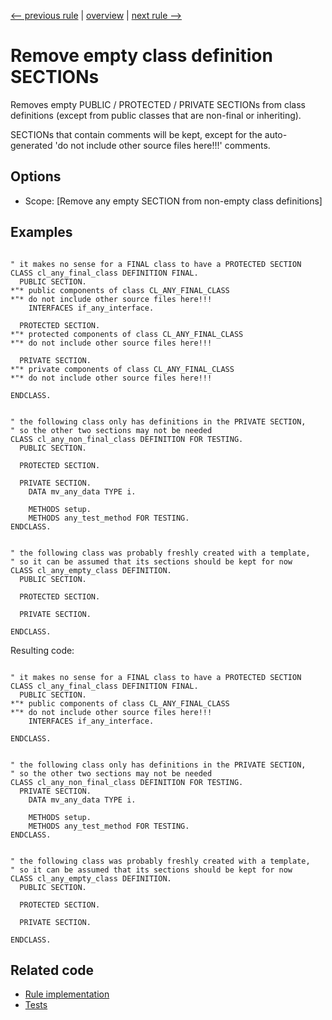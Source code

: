 [<-- previous rule](EscapeCharForParametersRule.md) | [overview](../rules.md) | [next rule -->](AbapDocParametersRule.md)

# Remove empty class definition SECTIONs

Removes empty PUBLIC / PROTECTED / PRIVATE SECTIONs from class definitions \(except from public classes that are non-final or inheriting\).

SECTIONs that contain comments will be kept, except for the auto-generated 'do not include other source files here\!\!\!' comments.

## Options

* Scope: \[Remove any empty SECTION from non-empty class definitions\]

## Examples


```ABAP

" it makes no sense for a FINAL class to have a PROTECTED SECTION
CLASS cl_any_final_class DEFINITION FINAL.
  PUBLIC SECTION.
*"* public components of class CL_ANY_FINAL_CLASS
*"* do not include other source files here!!!
    INTERFACES if_any_interface.

  PROTECTED SECTION.
*"* protected components of class CL_ANY_FINAL_CLASS
*"* do not include other source files here!!!

  PRIVATE SECTION.
*"* private components of class CL_ANY_FINAL_CLASS
*"* do not include other source files here!!!

ENDCLASS.


" the following class only has definitions in the PRIVATE SECTION,
" so the other two sections may not be needed
CLASS cl_any_non_final_class DEFINITION FOR TESTING.
  PUBLIC SECTION.

  PROTECTED SECTION.

  PRIVATE SECTION.
    DATA mv_any_data TYPE i.

    METHODS setup.
    METHODS any_test_method FOR TESTING.
ENDCLASS.


" the following class was probably freshly created with a template,
" so it can be assumed that its sections should be kept for now
CLASS cl_any_empty_class DEFINITION.
  PUBLIC SECTION.

  PROTECTED SECTION.

  PRIVATE SECTION.

ENDCLASS.
```

Resulting code:

```ABAP

" it makes no sense for a FINAL class to have a PROTECTED SECTION
CLASS cl_any_final_class DEFINITION FINAL.
  PUBLIC SECTION.
*"* public components of class CL_ANY_FINAL_CLASS
*"* do not include other source files here!!!
    INTERFACES if_any_interface.

ENDCLASS.


" the following class only has definitions in the PRIVATE SECTION,
" so the other two sections may not be needed
CLASS cl_any_non_final_class DEFINITION FOR TESTING.
  PRIVATE SECTION.
    DATA mv_any_data TYPE i.

    METHODS setup.
    METHODS any_test_method FOR TESTING.
ENDCLASS.


" the following class was probably freshly created with a template,
" so it can be assumed that its sections should be kept for now
CLASS cl_any_empty_class DEFINITION.
  PUBLIC SECTION.

  PROTECTED SECTION.

  PRIVATE SECTION.

ENDCLASS.
```

## Related code

* [Rule implementation](../../com.sap.adt.abapcleaner/src/com/sap/adt/abapcleaner/rules/declarations/EmptySectionsInClassDefRule.java)
* [Tests](../../test/com.sap.adt.abapcleaner.test/src/com/sap/adt/abapcleaner/rules/declarations/EmptySectionsInClassDefTest.java)

